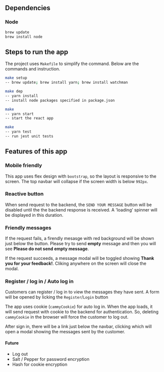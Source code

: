 ## Dependencies
### Node
``` bash
brew update
brew install node
```
## Steps to run the app
The project uses `Makefile` to simplify the command. Below are the commands and instruction.

```bash
make setup
-- brew update; brew install yarn; brew install watchman

make dep
-- yarn install
-- install node packages specified in package.json

make
-- yarn start
-- start the react app

make
-- yarn test
-- run jest unit tests
```


## Features of this app
### Mobile friendly
This app uses flex design with `bootstrap`, so the layout is responsive to the screen. The top navbar will collapse if the screen width is below `992px`.

### Reactive button
When send request to the backend, the `SEND YOUR MESSAGE` button will be disabled until the the backend response is received. A 'loading' spinner will be displayed in this duration.

### Friendly messages
If the request fails, a firendly mesasge with red background will be shown just below the button. Please try to send **empty** message and then you will see **Please do not send empty message**.

If the request succeeds, a message modal will be toggled showing **Thank you for your feedback!**. Cliking anywhere on the screen will close the modal.

### Register / log in / Auto log in
Customers can register / log in to view the messages they have sent. A form will be opened by licking the `Register`/`Login` button

The app uses cookie (`cammyCookie`) for auto log in. When the app loads, it will send request with cookie to the backend for authentication. So, deleting `cammyCookie` in the browser will force the customer to log out.

After sign in, there will be a link just below the navbar, clicking which will open a modal showing the messages sent by the customer.

#### Future
- Log out
- Salt / Pepper for password encryption
- Hash for cookie encryption
